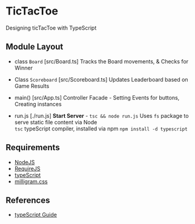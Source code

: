 # TicTacToe
Designing ticTacToe with TypeScript

## Module Layout
* class `Board` [src/Board.ts]
Tracks the Board movements, & Checks for Winner

* Class `Scoreboard` [src/Scoreboard.ts]
Updates Leaderboard based on Game Results

* main() [src/App.ts]
Controller Facade - Setting Events for buttons, Creating instances

* run.js [./run.js]
**Start Server** - `tsc && node run.js`
Uses `fs` package to serve static file content via Node  
`tsc` typeScript compiler, installed via npm `npm install -d typescript`


## Requirements
* [NodeJS](https://nodejs.org/en/)
* [RequireJS](https://requirejs.org/)
* [typeScript](https://www.typescriptlang.org/)
* [milligram.css](https://milligram.io/)

## References
* [typeScript Guide](https://www.typescriptlang.org/docs/handbook/intro.html)